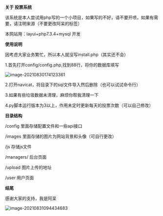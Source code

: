 **关于 投票系统**

该系统是本人尝试用php写的一个小项目，如果写的不好，请不要开喷，如果有需要，请注明来源（不要更改阿呆的标签）

本网站用：layui+php7.3.4+mysql 开发

**使用说明**

因考虑大家业务繁忙，所以本人就没写install.php（其实还不会）

1.首先打开config/config.php,找到88行，将你的数据库填写

![image-20210830174123361](C:\Users\hack\AppData\Roaming\Typora\typora-user-images\image-20210830174123361.png)

2.打开navicat，将目录下的sql文件导入然后删除（也可以试试命令行）

3.如果有些垃圾数据未清理，麻烦你帮我清理一下

4.py脚本运行版本为3以上，作用未定时更新每天的投票次数（可以自己修改）

**目录结构**

/config    里面存储配置文件和一些api接口

/images	里面存储的图片为网站背景和头像（可自行更改）

/js	存储js文件

/managers/	后台页面

/upload	图片上传的地址

/user	用户页面

**结尾**

感谢大家的支持，我是阿呆

![image-20210831094434683](C:\Users\hack\AppData\Roaming\Typora\typora-user-images\image-20210831094434683.png)